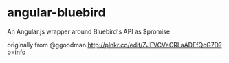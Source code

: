 angular-bluebird
================

An Angular.js wrapper around Bluebird's API as $promise


originally from @ggoodman
http://plnkr.co/edit/ZJFVCVeCRLaADEfQcG7D?p=info
